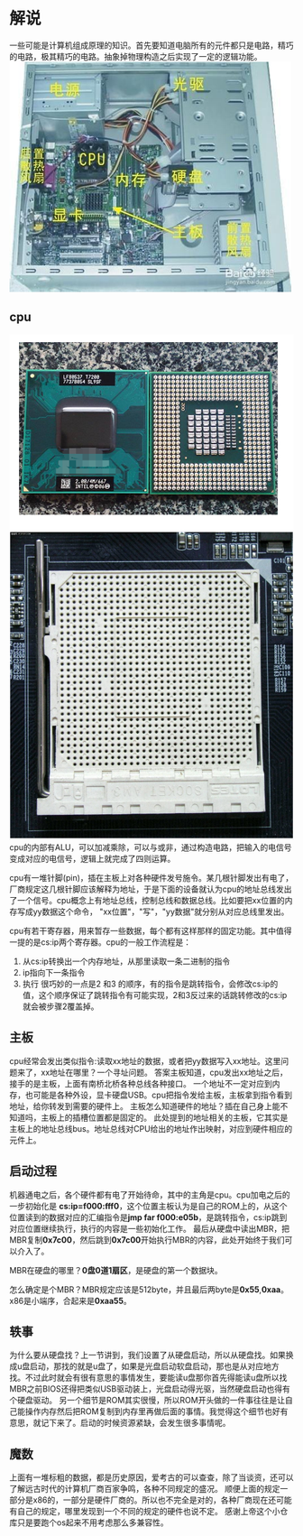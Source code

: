# 解说
一些可能是计算机组成原理的知识。首先要知道电脑所有的元件都只是电路，精巧的电路，极其精巧的电路。抽象掉物理构造之后实现了一定的逻辑功能。
![](jixiang.jpg) 
## cpu
![](cpu.png) 
![](zhuban.png) 
cpu的内部有ALU，可以加减乘除，可以与或非，通过构造电路，把输入的电信号变成对应的电信号，逻辑上就完成了四则运算。

cpu有一堆针脚(pin)，插在主板上对各种硬件发号施令。某几根针脚发出有电了，厂商规定这几根针脚应该解释为地址，于是下面的设备就认为cpu的地址总线发出了一个信号。cpu概念上有地址总线，控制总线和数据总线。比如要把xx位置的内存写成yy数据这个命令， "xx位置"，"写"，"yy数据"就分别从对应总线里发出。

cpu有若干寄存器，用来暂存一些数据，每个都有这样那样的固定功能。其中值得一提的是cs:ip两个寄存器。cpu的一般工作流程是：
1. 从cs:ip转换出一个内存地址，从那里读取一条二进制的指令
2. ip指向下一条指令
3. 执行
很巧妙的一点是2 和3 的顺序，有的指令是跳转指令，会修改cs:ip的值，这个顺序保证了跳转指令有可能实现，2和3反过来的话跳转修改的cs:ip就会被步骤2覆盖掉。

## 主板
cpu经常会发出类似指令:读取xx地址的数据，或者把yy数据写入xx地址。这里问题来了，xx地址在哪里？一个寻址问题。
答案主板知道，cpu发出xx地址之后，接手的是主板，上面有南桥北桥各种总线各种接口。
一个地址不一定对应到内存，也可能是各种外设，显卡硬盘USB。cpu把指令发给主板，主板拿到指令看到地址，给你转发到需要的硬件上。
主板怎么知道硬件的地址？插在自己身上能不知道吗，主板上的插槽位置都是固定的。
此处提到的地址相关的主板，它其实是主板上的地址总线bus。地址总线对CPU给出的地址作出映射，对应到硬件相应的元件上。

## 启动过程
机器通电之后，各个硬件都有电了开始待命，其中的主角是cpu。cpu加电之后的一步初始化是 **cs:ip=f000:fff0**，这个位置主板认为是自己的ROM上的，从这个位置读到的数据对应的汇编指令是**jmp far f000:e05b**，是跳转指令，cs:ip跳到对应位置继续执行，执行的内容是一些初始化工作。
最后从硬盘中读出MBR，把MBR复制**0x7c00**，然后跳到**0x7c00**开始执行MBR的内容，此处开始终于我们可以介入了。

MBR在硬盘的哪里？**0盘0道1扇区**，是硬盘的第一个数据块。

怎么确定是个MBR？MBR规定应该是512byte，并且最后两byte是**0x55**,**0xaa**。x86是小端序，合起来是**0xaa55**。

## 轶事
为什么要从硬盘找？上一节讲到，我们设置了从硬盘启动，所以从硬盘找。如果换成u盘启动，那找的就是u盘了，如果是光盘启动软盘启动，那也是从对应地方找。不过此时就会有很有意思的事情发生，要能读u盘那你首先得能读u盘所以找MBR之前BIOS还得把类似USB驱动装上，光盘启动得光驱，当然硬盘启动也得有个硬盘驱动。
另一个细节是ROM其实很慢，所以ROM开头做的一件事往往是让自己能操作内存然后把ROM复制到内存里再做后面的事情。我觉得这个细节也好有意思，就记下来了。启动的时候资源紧缺，会发生很多事情呢。


## 魔数
上面有一堆标粗的数据，都是历史原因，爱考古的可以查查，除了当谈资，还可以了解远古时代的计算机厂商百家争鸣，各种不同规定的盛况。
顺便上面的规定一部分是x86的，一部分是硬件厂商的。所以也不完全是对的，各种厂商现在还可能有自己的规定，哪里发现到一个不同的规定的硬件也说不定。
感谢上帝这个小仓库只是要跑个os起来不用考虑那么多兼容性。